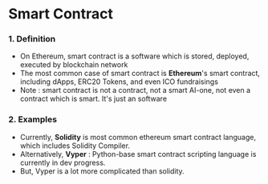 # Smart Contract

### 1. Definition
  - On Ethereum, smart contract is a software which is stored, deployed, executed by blockchain network
  - The most common case of smart contract is **Ethereum**'s smart contract, including dApps, ERC20 Tokens, and even ICO fundraisings
  - Note : smart contract is not a contract, not a smart AI-one, not even a contract which is smart. It's just an software

### 2. Examples
  - Currently, **Solidity** is most common ethereum smart contract language, which includes Solidity Compiler.
  - Alternatively, **Vyper** : Python-base smart contract scripting language is currently in dev progress.
  - But, Vyper is a lot more complicated than solidity.